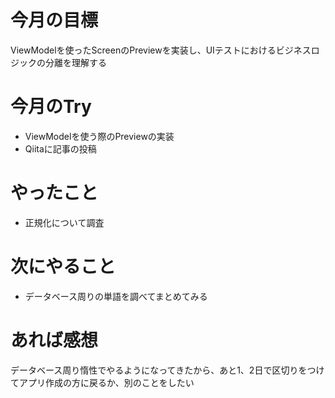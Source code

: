 # 今月の目標
ViewModelを使ったScreenのPreviewを実装し、UIテストにおけるビジネスロジックの分離を理解する
# 今月のTry
* ViewModelを使う際のPreviewの実装
* Qiitaに記事の投稿
# やったこと
* 正規化について調査
# 次にやること
* データベース周りの単語を調べてまとめてみる
# あれば感想
データベース周り惰性でやるようになってきたから、あと1、2日で区切りをつけてアプリ作成の方に戻るか、別のことをしたい

